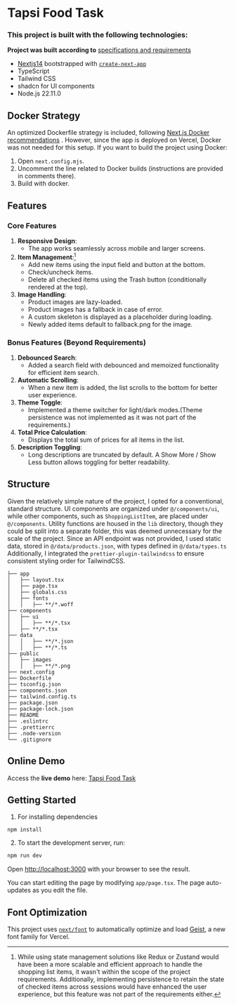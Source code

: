# Tapsi Food Task

### This project is built with the following technologies:

**Project was built according to** [specifications and requirements](https://interview-assignment-shopping-list.vercel.app/)

- [Nextjs14](https://nextjs.org) bootstrapped with [`create-next-app`](https://nextjs.org/docs/app/api-reference/cli/create-next-app)
- TypeScript
- Tailwind CSS
- shadcn for UI components
- Node.js 22.11.0

## Docker Strategy

An optimized Dockerfile strategy is included, following [Next.js Docker recommendations](https://github.com/vercel/next.js/blob/canary/examples/with-docker/Dockerfile) .
However, since the app is deployed on Vercel, Docker was not needed for this setup.
If you want to build the project using Docker:

1. Open `next.config.mjs`.
2. Uncomment the line related to Docker builds (instructions are provided in comments there).
3. Build with docker.

## Features

### Core Features

1. **Responsive Design**:
   - The app works seamlessly across mobile and larger screens.
2. **Item Management**:[^1]
   - Add new items using the input field and button at the bottom.
   - Check/uncheck items.
   - Delete all checked items using the Trash button (conditionally rendered at the top).
3. **Image Handling**:
   - Product images are lazy-loaded.
   - Product images has a fallback in case of error.
   - A custom skeleton is displayed as a placeholder during loading.
   - Newly added items default to fallback.png for the image.

### Bonus Features (Beyond Requirements)

1. **Debounced Search**:
   - Added a search field with debounced and memoized functionality for efficient item search.
2. **Automatic Scrolling**:
   - When a new item is added, the list scrolls to the bottom for better user experience.
3. **Theme Toggle**:
   - Implemented a theme switcher for light/dark modes.(Theme persistence was not implemented as it was not part of the requirements.)
4. **Total Price Calculation**:
   - Displays the total sum of prices for all items in the list.
5. **Description Toggling**:
   - Long descriptions are truncated by default. A Show More / Show Less button allows toggling for better readability.

## Structure

Given the relatively simple nature of the project, I opted for a conventional, standard structure. UI components are organized under `@/components/ui`, while other components, such as `ShoppingListItem`, are placed under `@/components`. Utility functions are housed in the `lib` directory, though they could be split into a separate folder, this was deemed unnecessary for the scale of the project. Since an API endpoint was not provided, I used static data, stored in `@/data/products.json`, with types defined in `@/data/types.ts` Additionally, I integrated the `prettier-plugin-tailwindcss` to ensure consistent styling order for TailwindCSS.

```
├── app
│   ├── layout.tsx
│   ├── page.tsx
│   ├── globals.css
│   ├── fonts
│   │   ├── **/*.woff
├── components
│   ├── ui
│   │   ├── **/*.tsx
│   ├── **/*.tsx
├── data
│   │   ├── **/*.json
│   │   ├── **/*.ts
├── public
│   ├── images
│   │   ├── **/*.png
├── next.config
├── Dockerfile
├── tsconfig.json
├── components.json
├── tailwind.config.ts
├── package.json
├── package-lock.json
├── README
├── .eslintrc
├── .prettierrc
├── .node-version
└── .gitignore
```

## Online Demo

Access the **live demo** here: [Tapsi Food Task](https://tpsfd-task.vercel.app/)

## Getting Started

1. For installing dependencies

```
npm install
```

2. To start the development server, run:

```bash
npm run dev
```

Open [http://localhost:3000](http://localhost:3000) with your browser to see the result.

You can start editing the page by modifying `app/page.tsx`. The page auto-updates as you edit the file.

## Font Optimization

This project uses [`next/font`](https://nextjs.org/docs/app/building-your-application/optimizing/fonts) to automatically optimize and load [Geist](https://vercel.com/font), a new font family for Vercel.

[^1]: While using state management solutions like Redux or Zustand would have been a more scalable and efficient approach to handle the shopping list items, it wasn't within the scope of the project requirements. Additionally, implementing persistence to retain the state of checked items across sessions would have enhanced the user experience, but this feature was not part of the requirements either.
